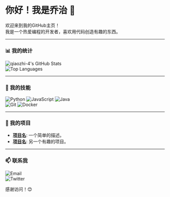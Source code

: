 # 你好！我是乔治 👋

欢迎来到我的GitHub主页！  
我是一个热爱编程的开发者，喜欢用代码创造有趣的东西。

---

### 📊 我的统计
![qiaozhi-4's GitHub Stats](https://github-readme-stats.vercel.app/api?username=qiaozhi-4&show_icons=true&theme=dracula)  
![Top Languages](https://github-readme-stats.vercel.app/api/top-langs/?username=qiaozhi-4&layout=compact&theme=dracula)

---

### 🔧 我的技能
![Python](https://img.shields.io/badge/Python-3776AB?style=for-the-badge&logo=python&logoColor=white)
![JavaScript](https://img.shields.io/badge/JavaScript-F7DF1E?style=for-the-badge&logo=javascript&logoColor=black)
![Java](https://img.shields.io/badge/Java-007396?style=for-the-badge&logo=java&logoColor=white)  
![Git](https://img.shields.io/badge/Git-F05032?style=for-the-badge&logo=git&logoColor=white)
![Docker](https://img.shields.io/badge/Docker-2496ED?style=for-the-badge&logo=docker&logoColor=white)

---

### 🌟 我的项目
- **[项目名](链接)**: 一个简单的描述。
- **[项目名](链接)**: 另一个有趣的项目。

---

### 📫 联系我
![Email](https://img.shields.io/badge/Email-xxx@example.com-D14836?style=flat-square&logo=gmail&logoColor=white)  
![Twitter](https://img.shields.io/badge/Twitter-@你的账号-1DA1F2?style=flat-square&logo=twitter&logoColor=white)

感谢访问！😊
